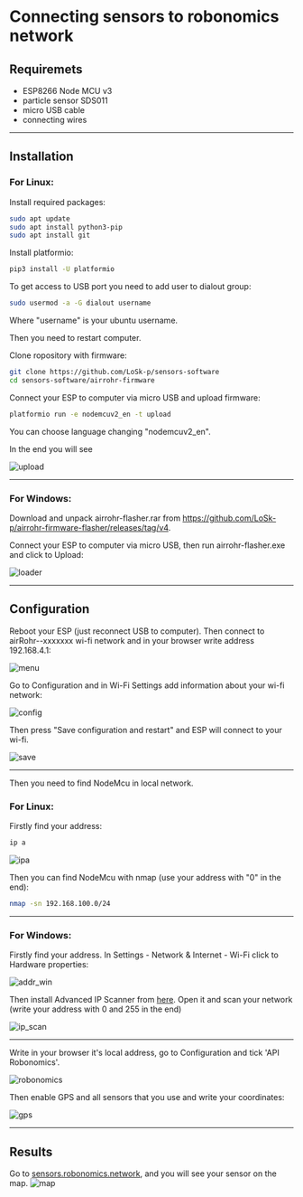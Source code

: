 # Connecting sensors to robonomics network
## Requiremets
* ESP8266 Node MCU v3
* particle sensor SDS011
* micro USB cable
* connecting wires
---
## Installation
### For Linux:
Install required packages:
```bash
sudo apt update
sudo apt install python3-pip
sudo apt install git
```
Install platformio:
```bash
pip3 install -U platformio
```
To get access to USB port you need to add user to dialout group:
```bash
sudo usermod -a -G dialout username
```
Where "username" is your ubuntu username.

Then you need to restart computer.

Clone ropository with firmware:
```bash
git clone https://github.com/LoSk-p/sensors-software
cd sensors-software/airrohr-firmware
```
Connect your ESP to computer via micro USB and upload firmware:
```bash
platformio run -e nodemcuv2_en -t upload
```
You can choose language changing "nodemcuv2_en".

In the end you will see

![upload](https://github.com/LoSk-p/media/blob/master/esp/upload.jpg)

---
### For Windows:
Download and unpack airrohr-flasher.rar from https://github.com/LoSk-p/airrohr-firmware-flasher/releases/tag/v4.

Connect your ESP to computer via micro USB, then run airrohr-flasher.exe and click to Upload:

![loader](https://github.com/LoSk-p/media/blob/master/loader.PNG)

---
## Configuration
Reboot your ESP (just reconnect USB to computer).
Then connect to airRohr--xxxxxxx wi-fi network and in your browser write address 192.168.4.1:

![menu](https://github.com/LoSk-p/media/blob/master/esp/menu1.jpg)

Go to Configuration and in Wi-Fi Settings add information about your wi-fi network:

![config](https://github.com/LoSk-p/media/blob/master/W-fi.PNG)

Then press "Save configuration and restart" and ESP will connect to your wi-fi.

![save](https://github.com/LoSk-p/media/blob/master/Снимок.PNG)

---
Then you need to find NodeMcu in local network.
### For Linux:
Firstly find your address:
```bash
ip a
```

![ipa](https://github.com/LoSk-p/media/blob/master/esp/ipa.jpg)

Then you can find NodeMcu with nmap (use your address with "0" in the end):
```bash
nmap -sn 192.168.100.0/24
```

---
### For Windows:
Firstly find your address. In Settings - Network & Internet - Wi-Fi click to Hardware properties:

![addr_win](https://github.com/LoSk-p/media/blob/master/addr.PNG)

Then install Advanced IP Scanner from [here](https://www.advanced-ip-scanner.com/ru/). Open it and scan your network (write your address with 0 and 255 in the end)

![ip_scan](https://github.com/LoSk-p/media/blob/master/ipscan.PNG)

---

Write in your browser it's local address, go to Configuration and tick 'API Robonomics'. 

![robonomics](https://github.com/LoSk-p/media/blob/master/esp/APIrobonomics.jpg)

Then enable GPS and all sensors that you use and write your coordinates:

![gps](https://github.com/LoSk-p/media/blob/master/esp/gps.jpg)

---

## Results
Go to [sensors.robonomics.network](https://sensors.robonomics.network/#/), and you will see your sensor on the map.
![map](https://github.com/LoSk-p/media/blob/master/esp/map.jpg)
